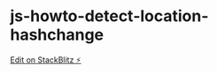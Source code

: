 # js-howto-detect-location-hashchange

[Edit on StackBlitz ⚡️](https://stackblitz.com/edit/js-howto-detect-location-hashchange)